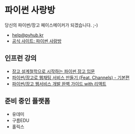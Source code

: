 # 파이썬 사랑방

당신의 파이썬/장고 페이스메이커가 되겠습니다. ;-)

+ help@pyhub.kr
+ [공식 사이트: 파이썬 사랑방](https://pyhub.kr)

## 인프런 강의

+ [장고 설계철학으로 시작하는 파이썬 장고 입문](https://www.inflearn.com/course/%EC%9E%A5%EA%B3%A0-%EC%84%A4%EA%B3%84%EC%B2%A0%ED%95%99-%EC%9E%85%EB%AC%B8?inst=6a0dda6d)
+ [파이썬/장고로 웹채팅 서비스 만들기 (Feat. Channels) - 기본편](https://www.inflearn.com/course/%ED%8C%8C%EC%9D%B4%EC%8D%AC-%EC%9E%A5%EA%B3%A0-%EC%9B%B9%EC%B1%84%ED%8C%85-%EC%B1%84%EB%84%90%EC%8A%A4-%EA%B8%B0%EB%B3%B8?inst=6a0dda6d)
+ [파이썬/장고 웹서비스 개발 완벽 가이드 with 리액트](https://www.inflearn.com/course/%ED%8C%8C%EC%9D%B4%EC%8D%AC-%EC%9E%A5%EA%B3%A0-%EC%9B%B9%EC%84%9C%EB%B9%84%EC%8A%A4?inst=6a0dda6d)

## 준비 중인 플랫폼

+ 유데미
+ 구름EDU
+ 홀릭스
